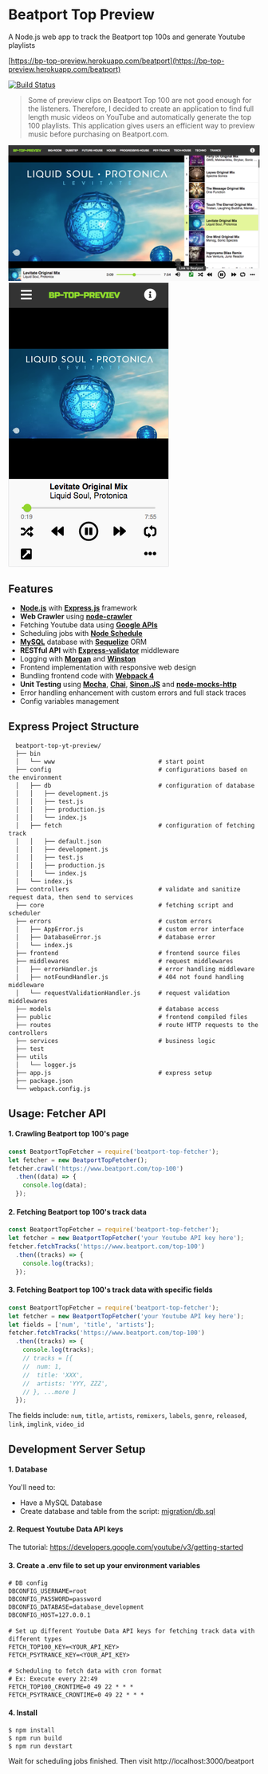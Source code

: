 # Beatport Top Preview

A Node.js web app to track the Beatport top 100s and generate Youtube playlists

[https://bp-top-preview.herokuapp.com/beatport](https://bp-top-preview.herokuapp.com/beatport)

[![Build Status](https://travis-ci.com/greent911/beatport-top-preview.svg?token=RsyxacQEXqVr2voXy1sY&branch=master)](https://travis-ci.com/greent911/beatport-top-preview)

>Some of preview clips on Beatport Top 100 are not good enough for the listeners. Therefore, I decided to create an application to find full length music videos on YouTube and automatically generate the top 100 playlists. This application gives users an efficient way to preview music before purchasing on Beatport.com.

![image](https://github.com/greent911/beatport-top-preview/blob/master/bp-top-preview.png)
![image](https://github.com/greent911/beatport-top-preview/blob/master/bp-top-preview-m.png)

## Features
- **[Node.js](https://nodejs.org)** with **[Express.js](https://github.com/expressjs/express)** framework
- **Web Crawler** using **[node-crawler](http://nodecrawler.org/)**
- Fetching Youtube data using **[Google APIs](https://github.com/googleapis/googleapis)**
- Scheduling jobs with **[Node Schedule](https://github.com/node-schedule/node-schedule)**
- **[MySQL](https://www.mysql.com/)** database with **[Sequelize](https://github.com/sequelize/sequelize)** ORM
- **RESTful API** with **[Express-validator](https://github.com/ctavan/express-validator)** middleware
- Logging with **[Morgan](https://github.com/expressjs/morgan)** and **[Winston](https://github.com/winstonjs/winston)**
- Frontend implementation with responsive web design
- Bundling frontend code with **[Webpack 4](https://webpack.js.org)**
- **Unit Testing** using **[Mocha](https://mochajs.org/)**, **[Chai](https://www.chaijs.com/)**, **[Sinon.JS](https://sinonjs.org/)** and **[node-mocks-http](https://github.com/howardabrams/node-mocks-http)**
- Error handling enhancement with custom errors and full stack traces
- Config variables management

## Express Project Structure
```
  beatport-top-yt-preview/
  ├── bin
  │   └── www                             # start point
  ├── config                              # configurations based on the environment
  │   ├── db                              # configuration of database
  │   │   ├── development.js                    
  │   │   ├── test.js                    
  │   │   ├── production.js                   
  │   │   └── index.js
  │   ├── fetch                           # configuration of fetching track
  │   │   ├── default.json                    
  │   │   ├── development.js                    
  │   │   ├── test.js                    
  │   │   ├── production.js                   
  │   │   └── index.js
  │   └── index.js
  ├── controllers                         # validate and sanitize request data, then send to services
  ├── core                                # fetching script and scheduler
  ├── errors                              # custom errors
  │   ├── AppError.js                     # custom error interface
  │   ├── DatabaseError.js                # database error
  │   └── index.js                        
  ├── frontend                            # frontend source files
  ├── middlewares                         # request middlewares
  │   ├── errorHandler.js                 # error handling middleware                
  │   ├── notFoundHandler.js              # 404 not found handling middleware             
  │   └── requestValidationHandler.js     # request validation middlewares   
  ├── models                              # database access
  ├── public                              # frontend compiled files
  ├── routes                              # route HTTP requests to the controllers
  ├── services                            # business logic
  ├── test
  ├── utils
  │   └── logger.js                                             
  ├── app.js                              # express setup                            
  ├── package.json                        
  └── webpack.config.js
```

## Usage: Fetcher API
#### 1. Crawling Beatport top 100's page
```js
const BeatportTopFetcher = require('beatport-top-fetcher');
let fetcher = new BeatportTopFetcher();
fetcher.crawl('https://www.beatport.com/top-100')
  .then((data) => {
    console.log(data);
  });
```
#### 2. Fetching Beatport top 100's track data
```js
const BeatportTopFetcher = require('beatport-top-fetcher');
let fetcher = new BeatportTopFetcher('your Youtube API key here');
fetcher.fetchTracks('https://www.beatport.com/top-100')
  .then((tracks) => {
    console.log(tracks);
  });
```
#### 3. Fetching Beatport top 100's track data with specific fields
```js
const BeatportTopFetcher = require('beatport-top-fetcher');
let fetcher = new BeatportTopFetcher('your Youtube API key here');
let fields = ['num', 'title', 'artists'];
fetcher.fetchTracks('https://www.beatport.com/top-100')
  .then((tracks) => {
    console.log(tracks);
    // tracks = [{
    //  num: 1,
    //  title: 'XXX',
    //  artists: 'YYY, ZZZ',
    // }, ...more ]
  });
```
The fields include: ```num```, ```title```, ```artists```, ```remixers```, ```labels```, ```genre```, ```released```, ```link```, ```imglink```, ```video_id```
## Development Server Setup
#### 1. Database
You'll need to:
- Have a MySQL Database
- Create database and table from the script: [migration/db.sql](migration/db.sql)
#### 2. Request Youtube Data API keys
The tutorial: https://developers.google.com/youtube/v3/getting-started
#### 3. Create a .env file to set up your environment variables
```
# DB config
DBCONFIG_USERNAME=root
DBCONFIG_PASSWORD=password
DBCONFIG_DATABASE=database_development
DBCONFIG_HOST=127.0.0.1

# Set up different Youtube Data API keys for fetching track data with different types
FETCH_TOP100_KEY=<YOUR_API_KEY>
FETCH_PSYTRANCE_KEY=<YOUR_API_KEY>

# Scheduling to fetch data with cron format
# Ex: Execute every 22:49
FETCH_TOP100_CRONTIME=0 49 22 * * *
FETCH_PSYTRANCE_CRONTIME=0 49 22 * * *
```
#### 4. Install
```
$ npm install
$ npm run build
$ npm run devstart
```
Wait for scheduling jobs finished.
Then visit http://localhost:3000/beatport

